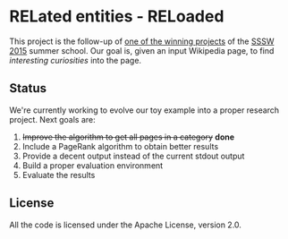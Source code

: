 # RELated entities - RELoaded

This project is the follow-up of [one of the winning projects](https://github.com/basaldella/uncommonfacts) of the [SSSW 2015](http://sssw.org) summer school. Our goal is, given an input Wikipedia page, to find *interesting curiosities* into the page.

## Status

We're currently working to evolve our toy example into a proper research project. Next goals are:

1. ~~Improve the algorithm to get all pages in a category~~  **done**
2. Include a PageRank algorithm to obtain better results
3. Provide a decent output instead of the current stdout output
4. Build a proper evaluation environment
5. Evaluate the results

## License

All the code is licensed under the Apache License, version 2.0.
